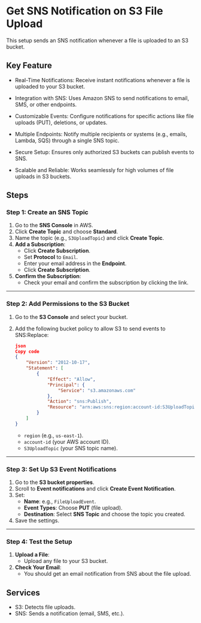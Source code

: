 
# Get SNS Notification on S3 File Upload
This setup sends an SNS notification whenever a file is uploaded to an S3 bucket.


## Key Feature

- Real-Time Notifications:
Receive instant notifications whenever a file is uploaded to your S3 bucket.

- Integration with SNS: Uses Amazon SNS to send notifications to email, SMS, or other endpoints.

- Customizable Events: Configure notifications for specific actions like file uploads (PUT), deletions, or updates.

- Multiple Endpoints: Notify multiple recipients or systems (e.g., emails, Lambda, SQS) through a single SNS topic.

- Secure Setup: Ensures only authorized S3 buckets can publish events to SNS.

- Scalable and Reliable: Works seamlessly for high volumes of file uploads in S3 buckets.
## Steps

### **Step 1: Create an SNS Topic**

1. Go to the **SNS Console** in AWS.
2. Click **Create Topic** and choose **Standard**.
3. Name the topic (e.g., `S3UploadTopic`) and click **Create Topic**.
4. **Add a Subscription**:
    - Click **Create Subscription**.
    - Set **Protocol** to `Email`.
    - Enter your email address in the **Endpoint**.
    - Click **Create Subscription**.
5. **Confirm the Subscription**:
    - Check your email and confirm the subscription by clicking the link.

---

### **Step 2: Add Permissions to the S3 Bucket**

1. Go to the **S3 Console** and select your bucket.
2. Add the following bucket policy to allow S3 to send events to SNS:Replace:
    
    ```json
    json
    Copy code
    {
        "Version": "2012-10-17",
        "Statement": [
            {
                "Effect": "Allow",
                "Principal": {
                    "Service": "s3.amazonaws.com"
                },
                "Action": "sns:Publish",
                "Resource": "arn:aws:sns:region:account-id:S3UploadTopic"
            }
        ]
    }
    
    ```
    
    - `region` (e.g., `us-east-1`).
    - `account-id` (your AWS account ID).
    - `S3UploadTopic` (your SNS topic name).

---

### **Step 3: Set Up S3 Event Notifications**

1. Go to the **S3 bucket properties**.
2. Scroll to **Event notifications** and click **Create Event Notification**.
3. Set:
    - **Name**: e.g., `FileUploadEvent`.
    - **Event Types**: Choose **PUT** (file upload).
    - **Destination**: Select **SNS Topic** and choose the topic you created.
4. Save the settings.

---

### **Step 4: Test the Setup**

1. **Upload a File**:
    - Upload any file to your S3 bucket.
2. **Check Your Email**:
    - You should get an email notification from SNS about the file upload.
## Services
- S3: Detects file uploads.
- SNS: Sends a notification (email, SMS, etc.).
